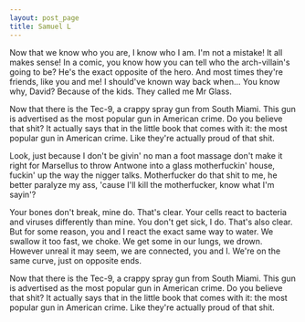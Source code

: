 ```yaml
---
layout: post_page
title: Samuel L
---
```


Now that we know who you are, I know who I am. I'm not a mistake! It all makes sense! In a comic, you know how you can tell who the arch-villain's going to be? He's the exact opposite of the hero. And most times they're friends, like you and me! I should've known way back when... You know why, David? Because of the kids. They called me Mr Glass.

<!--break-->

Now that there is the Tec-9, a crappy spray gun from South Miami. This gun is advertised as the most popular gun in American crime. Do you believe that shit? It actually says that in the little book that comes with it: the most popular gun in American crime. Like they're actually proud of that shit. 

Look, just because I don't be givin' no man a foot massage don't make it right for Marsellus to throw Antwone into a glass motherfuckin' house, fuckin' up the way the nigger talks. Motherfucker do that shit to me, he better paralyze my ass, 'cause I'll kill the motherfucker, know what I'm sayin'?

Your bones don't break, mine do. That's clear. Your cells react to bacteria and viruses differently than mine. You don't get sick, I do. That's also clear. But for some reason, you and I react the exact same way to water. We swallow it too fast, we choke. We get some in our lungs, we drown. However unreal it may seem, we are connected, you and I. We're on the same curve, just on opposite ends.

Now that there is the Tec-9, a crappy spray gun from South Miami. This gun is advertised as the most popular gun in American crime. Do you believe that shit? It actually says that in the little book that comes with it: the most popular gun in American crime. Like they're actually proud of that shit. 